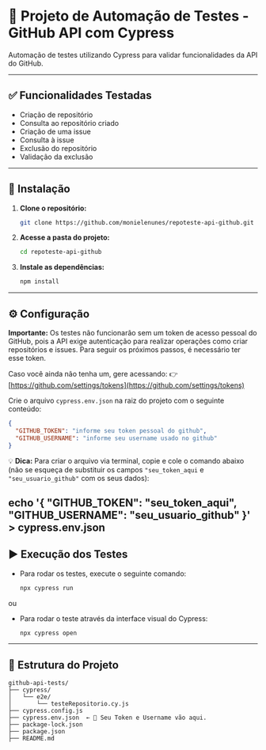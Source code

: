 # 🚀 Projeto de Automação de Testes - GitHub API com Cypress

Automação de testes utilizando Cypress para validar funcionalidades da API do GitHub.

---

## ✅ Funcionalidades Testadas

- Criação de repositório
- Consulta ao repositório criado
- Criação de uma issue
- Consulta à issue
- Exclusão do repositório
- Validação da exclusão

---

## 🔧 Instalação

1. **Clone o repositório:**
   ```bash
   git clone https://github.com/monielenunes/repoteste-api-github.git
   ```

2. **Acesse a pasta do projeto:**
   ```bash
   cd repoteste-api-github
   ```

3. **Instale as dependências:**
   ```bash
   npm install
   ```

---

## ⚙️ Configuração

**Importante:** Os testes não funcionarão sem um token de acesso pessoal do GitHub, pois a API exige autenticação para realizar operações como criar repositórios e issues.
Para seguir os próximos passos, é necessário ter esse token.

Caso você ainda não tenha um, gere acessando:
👉 [https://github.com/settings/tokens](https://github.com/settings/tokens)


Crie o arquivo `cypress.env.json` na raiz do projeto com o seguinte conteúdo:

```json
{
  "GITHUB_TOKEN": "informe seu token pessoal do github",
  "GITHUB_USERNAME": "informe seu username usado no github"
}
```
💡 **Dica:** Para criar o arquivo via terminal, copie e cole o comando abaixo (não se esqueça de substituir os campos `"seu_token_aqui` e `"seu_usuario_github"` com os seus dados):

echo '{ "GITHUB_TOKEN": "seu_token_aqui", "GITHUB_USERNAME": "seu_usuario_github" }' > cypress.env.json
---

## ▶️ Execução dos Testes

- Para rodar os testes, execute o seguinte comando:
   ```bash
   npx cypress run
   ```
ou

- Para rodar o teste através da interface visual do Cypress:
   ```bash
   npx cypress open
   ```

---

## 📁 Estrutura do Projeto

```
github-api-tests/
├── cypress/
│   └── e2e/
│       └── testeRepositorio.cy.js
├── cypress.config.js
├── cypress.env.json  ← 🔐 Seu Token e Username vão aqui.
├── package-lock.json
├── package.json
├── README.md
```
